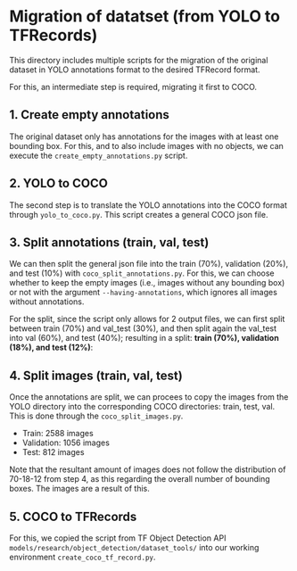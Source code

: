 # Migration of datatset (from YOLO to TFRecords)

This directory includes multiple scripts for the migration of the original dataset in YOLO annotations format to the desired TFRecord format.

For this, an intermediate step is required, migrating it first to COCO.

## 1. Create empty annotations

The original dataset only has annotations for the images with at least one bounding box. For this, and to also include images with no objects, we can execute the `create_empty_annotations.py` script.

## 2. YOLO to COCO

The second step is to translate the YOLO annotations into the COCO format through `yolo_to_coco.py`. This script creates a general COCO json file.

## 3. Split annotations (train, val, test)

We can then split the general json file into the train (70%), validation (20%), and test (10%) with `coco_split_annotations.py`. For this, we can choose whether to keep the empty images (i.e., images without any bounding box) or not with the argument `--having-annotations`, which ignores all images without annotations.

For the split, since the script only allows for 2 output files, we can first split between train (70%) and val_test (30%), and then split again the val_test into val (60%), and test (40%); resulting in a split: **train (70%), validation (18%), and test (12%)**:

## 4. Split images (train, val, test)

Once the annotations are split, we can procees to copy the images from the YOLO directory into the corresponding COCO directories: train, test, val. This is done through the `coco_split_images.py`.

- Train: 2588 images
- Validation: 1056 images
- Test: 812 images

Note that the resultant amount of images does not follow the distribution of 70-18-12 from step 4, as this regarding the overall number of bounding boxes. The images are a result of this.

## 5. COCO to TFRecords

For this, we copied the script from TF Object Detection API `models/research/object_detection/dataset_tools/` into our working environment `create_coco_tf_record.py`.